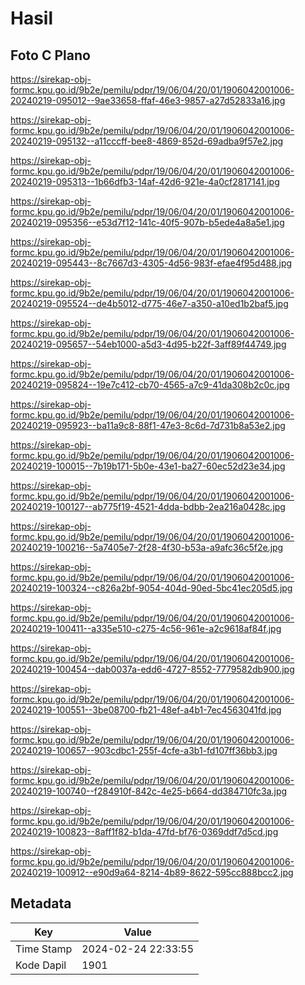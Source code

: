 # Hasil

## Foto C Plano

https://sirekap-obj-formc.kpu.go.id/9b2e/pemilu/pdpr/19/06/04/20/01/1906042001006-20240219-095012--9ae33658-ffaf-46e3-9857-a27d52833a16.jpg

https://sirekap-obj-formc.kpu.go.id/9b2e/pemilu/pdpr/19/06/04/20/01/1906042001006-20240219-095132--a11cccff-bee8-4869-852d-69adba9f57e2.jpg

https://sirekap-obj-formc.kpu.go.id/9b2e/pemilu/pdpr/19/06/04/20/01/1906042001006-20240219-095313--1b66dfb3-14af-42d6-921e-4a0cf2817141.jpg

https://sirekap-obj-formc.kpu.go.id/9b2e/pemilu/pdpr/19/06/04/20/01/1906042001006-20240219-095356--e53d7f12-141c-40f5-907b-b5ede4a8a5e1.jpg

https://sirekap-obj-formc.kpu.go.id/9b2e/pemilu/pdpr/19/06/04/20/01/1906042001006-20240219-095443--8c7667d3-4305-4d56-983f-efae4f95d488.jpg

https://sirekap-obj-formc.kpu.go.id/9b2e/pemilu/pdpr/19/06/04/20/01/1906042001006-20240219-095524--de4b5012-d775-46e7-a350-a10ed1b2baf5.jpg

https://sirekap-obj-formc.kpu.go.id/9b2e/pemilu/pdpr/19/06/04/20/01/1906042001006-20240219-095657--54eb1000-a5d3-4d95-b22f-3aff89f44749.jpg

https://sirekap-obj-formc.kpu.go.id/9b2e/pemilu/pdpr/19/06/04/20/01/1906042001006-20240219-095824--19e7c412-cb70-4565-a7c9-41da308b2c0c.jpg

https://sirekap-obj-formc.kpu.go.id/9b2e/pemilu/pdpr/19/06/04/20/01/1906042001006-20240219-095923--ba11a9c8-88f1-47e3-8c6d-7d731b8a53e2.jpg

https://sirekap-obj-formc.kpu.go.id/9b2e/pemilu/pdpr/19/06/04/20/01/1906042001006-20240219-100015--7b19b171-5b0e-43e1-ba27-60ec52d23e34.jpg

https://sirekap-obj-formc.kpu.go.id/9b2e/pemilu/pdpr/19/06/04/20/01/1906042001006-20240219-100127--ab775f19-4521-4dda-bdbb-2ea216a0428c.jpg

https://sirekap-obj-formc.kpu.go.id/9b2e/pemilu/pdpr/19/06/04/20/01/1906042001006-20240219-100216--5a7405e7-2f28-4f30-b53a-a9afc36c5f2e.jpg

https://sirekap-obj-formc.kpu.go.id/9b2e/pemilu/pdpr/19/06/04/20/01/1906042001006-20240219-100324--c826a2bf-9054-404d-90ed-5bc41ec205d5.jpg

https://sirekap-obj-formc.kpu.go.id/9b2e/pemilu/pdpr/19/06/04/20/01/1906042001006-20240219-100411--a335e510-c275-4c56-961e-a2c9618af84f.jpg

https://sirekap-obj-formc.kpu.go.id/9b2e/pemilu/pdpr/19/06/04/20/01/1906042001006-20240219-100454--dab0037a-edd6-4727-8552-7779582db900.jpg

https://sirekap-obj-formc.kpu.go.id/9b2e/pemilu/pdpr/19/06/04/20/01/1906042001006-20240219-100551--3be08700-fb21-48ef-a4b1-7ec4563041fd.jpg

https://sirekap-obj-formc.kpu.go.id/9b2e/pemilu/pdpr/19/06/04/20/01/1906042001006-20240219-100657--903cdbc1-255f-4cfe-a3b1-fd107ff36bb3.jpg

https://sirekap-obj-formc.kpu.go.id/9b2e/pemilu/pdpr/19/06/04/20/01/1906042001006-20240219-100740--f284910f-842c-4e25-b664-dd384710fc3a.jpg

https://sirekap-obj-formc.kpu.go.id/9b2e/pemilu/pdpr/19/06/04/20/01/1906042001006-20240219-100823--8aff1f82-b1da-47fd-bf76-0369ddf7d5cd.jpg

https://sirekap-obj-formc.kpu.go.id/9b2e/pemilu/pdpr/19/06/04/20/01/1906042001006-20240219-100912--e90d9a64-8214-4b89-8622-595cc888bcc2.jpg


## Metadata

| Key        | Value               |
| ---------- | ------------------- |
| Time Stamp | 2024-02-24 22:33:55 |
| Kode Dapil | 1901                |



